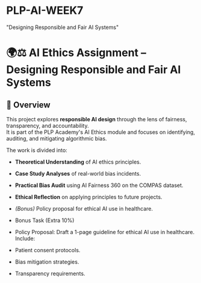 # PLP-AI-WEEK7
"Designing Responsible and Fair AI Systems"

# 🌍⚖️ AI Ethics Assignment – Designing Responsible and Fair AI Systems

## 📖 Overview
This project explores **responsible AI design** through the lens of fairness, transparency, and accountability.  
It is part of the PLP Academy's AI Ethics module and focuses on identifying, auditing, and mitigating algorithmic bias.

The work is divided into:
- **Theoretical Understanding** of AI ethics principles.
- **Case Study Analyses** of real-world bias incidents.
- **Practical Bias Audit** using AI Fairness 360 on the COMPAS dataset.
- **Ethical Reflection** on applying principles to future projects.
- *(Bonus)* Policy proposal for ethical AI use in healthcare.

- Bonus Task (Extra 10%)
- Policy Proposal: Draft a 1-page guideline for ethical AI use in healthcare. Include:
- Patient consent protocols.
- Bias mitigation strategies.
- Transparency requirements.
